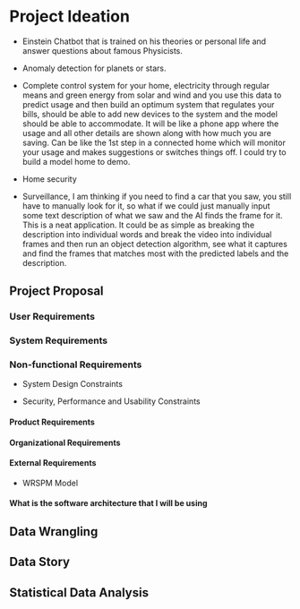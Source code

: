 <h1>Project Ideation</h1>

- Einstein Chatbot that is trained on his theories or personal life and answer questions about famous Physicists.

- Anomaly detection for planets or stars.

- Complete control system for your home, electricity through regular means and green energy from solar and wind and you use this data to predict usage and then build an optimum system that regulates your bills, should be able to add new devices to the system and the model should be able to accommodate. It will be like a phone app where the usage and all other details are shown along with how much you are saving. Can be like the 1st step in a connected home which will monitor your usage and makes suggestions or switches things off. I could try to build a model home to demo.

- Home security

- Surveillance, I am thinking if you need to find a car that you saw, you still have to manually look for it, so what if we could just manually input some text description of what we saw and the AI finds the frame for it. This is a neat application. It could be as simple as breaking the description into individual words and break the video into individual frames and then run an object detection algorithm, see what it captures and find the frames that matches most with the predicted labels and the description.




<h2>Project Proposal</h2>


<h3>User Requirements</h3>



<h3>System Requirements</h3>



<h3>Non-functional Requirements</h3>

- System Design Constraints

- Security, Performance and Usability Constraints

<h4>Product Requirements</h4>

<h4>Organizational Requirements</h4>

<h4>External Requirements</h4>

- WRSPM Model

<h4>What is the software architecture that I will be using</h4>


<h2>Data Wrangling</h2>

<h2>Data Story</h>

<h2>Statistical Data Analysis</h2>
